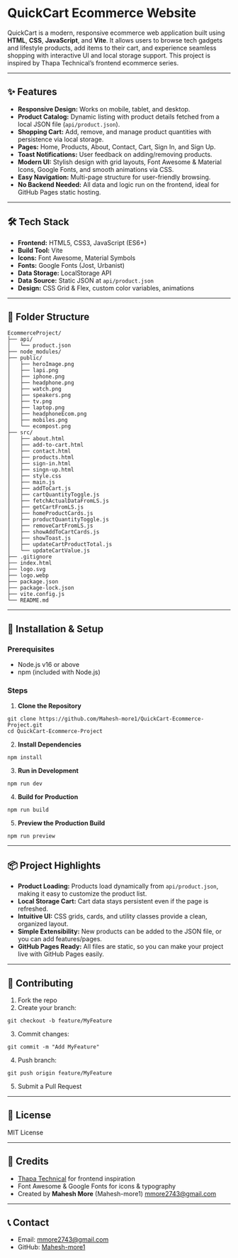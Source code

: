 # QuickCart Ecommerce Website

QuickCart is a modern, responsive ecommerce web application built using **HTML**, **CSS**, **JavaScript**, and **Vite**. It allows users to browse tech gadgets and lifestyle products, add items to their cart, and experience seamless shopping with interactive UI and local storage support. This project is inspired by Thapa Technical’s frontend ecommerce series.

---

## ✨ Features

- **Responsive Design:** Works on mobile, tablet, and desktop.
- **Product Catalog:** Dynamic listing with product details fetched from a local JSON file (`api/product.json`).
- **Shopping Cart:** Add, remove, and manage product quantities with persistence via local storage.
- **Pages:** Home, Products, About, Contact, Cart, Sign In, and Sign Up.
- **Toast Notifications:** User feedback on adding/removing products.
- **Modern UI:** Stylish design with grid layouts, Font Awesome \& Material Icons, Google Fonts, and smooth animations via CSS.
- **Easy Navigation:** Multi-page structure for user-friendly browsing.
- **No Backend Needed:** All data and logic run on the frontend, ideal for GitHub Pages static hosting.

---

## 🛠️ Tech Stack

- **Frontend:** HTML5, CSS3, JavaScript (ES6+)
- **Build Tool:** Vite
- **Icons:** Font Awesome, Material Symbols
- **Fonts:** Google Fonts (Jost, Urbanist)
- **Data Storage:** LocalStorage API
- **Data Source:** Static JSON at `api/product.json`
- **Design:** CSS Grid \& Flex, custom color variables, animations

---

## 📁 Folder Structure

```
EcommerceProject/
├── api/
│   └── product.json
├── node_modules/
├── public/
│   ├── heroImage.png
│   ├── lapi.png
│   ├── iphone.png
│   ├── headphone.png
│   ├── watch.png
│   ├── speakers.png
│   ├── tv.png
│   ├── laptop.png
│   ├── headphoneEcom.png
│   ├── mobiles.png
│   └── ecompost.png
├── src/
│   ├── about.html
│   ├── add-to-cart.html
│   ├── contact.html
│   ├── products.html
│   ├── sign-in.html
│   ├── singn-up.html
│   ├── style.css
│   ├── main.js
│   ├── addToCart.js
│   ├── cartQuantityToggle.js
│   ├── fetchActualDataFromLS.js
│   ├── getCartFromLS.js
│   ├── homeProductCards.js
│   ├── productQuantityToggle.js
│   ├── removeCartFromLS.js
│   ├── showAddToCartCards.js
│   ├── showToast.js
│   ├── updateCartProductTotal.js
│   └── updateCartValue.js
├── .gitignore
├── index.html
├── logo.svg
├── logo.webp
├── package.json
├── package-lock.json
├── vite.config.js
└── README.md
```

---

## 📝 Installation \& Setup

### Prerequisites

- Node.js v16 or above
- npm (included with Node.js)

### Steps

1. **Clone the Repository**

```
git clone https://github.com/Mahesh-more1/QuickCart-Ecommerce-Project.git
cd QuickCart-Ecommerce-Project
```

2. **Install Dependencies**

```
npm install
```

3. **Run in Development**

```
npm run dev
```

4. **Build for Production**

```
npm run build
```

5. **Preview the Production Build**

```
npm run preview
```

---

## 📦 Project Highlights

- **Product Loading:** Products load dynamically from `api/product.json`, making it easy to customize the product list.
- **Local Storage Cart:** Cart data stays persistent even if the page is refreshed.
- **Intuitive UI:** CSS grids, cards, and utility classes provide a clean, organized layout.
- **Simple Extensibility:** New products can be added to the JSON file, or you can add features/pages.
- **GitHub Pages Ready:** All files are static, so you can make your project live with GitHub Pages easily.

---

## 🤝 Contributing

1. Fork the repo
2. Create your branch:

```
git checkout -b feature/MyFeature
```

3. Commit changes:

```
git commit -m "Add MyFeature"
```

4. Push branch:

```
git push origin feature/MyFeature
```

5. Submit a Pull Request

---

## 📄 License

MIT License

---

## 🙏 Credits

- [Thapa Technical](https://www.thapatechnical.com/) for frontend inspiration
- Font Awesome \& Google Fonts for icons \& typography
- Created by **Mahesh More** (Mahesh-more1)
  [mmore2743@gmail.com](mailto:mmore2743@gmail.com)

---

## 📞 Contact

- Email: mmore2743@gmail.com
- GitHub: [Mahesh-more1](https://github.com/Mahesh-more1)
